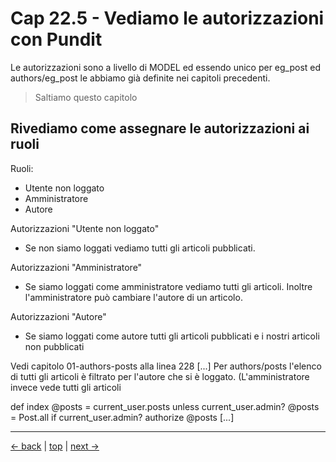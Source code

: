 # <a name="top"></a> Cap 22.5 - Vediamo le autorizzazioni con Pundit

Le autorizzazioni sono a livello di MODEL ed essendo unico per eg_post ed authors/eg_post le abbiamo già definite nei capitoli precedenti.

> Saltiamo questo capitolo


## Rivediamo come assegnare le autorizzazioni ai ruoli

Ruoli:
- Utente non loggato
- Amministratore
- Autore

Autorizzazioni "Utente non loggato"
- Se non siamo loggati vediamo tutti gli articoli pubblicati.

Autorizzazioni "Amministratore"
- Se siamo loggati come amministratore vediamo tutti gli articoli. Inoltre l'amministratore può cambiare l'autore di un articolo.

Autorizzazioni "Autore"
- Se siamo loggati come autore tutti gli articoli pubblicati e i nostri articoli non pubblicati


Vedi capitolo 01-authors-posts alla linea 228
[...]
Per authors/posts l'elenco di tutti gli articoli è filtrato per l'autore che si è loggato.
(L'amministratore invece vede tutti gli articoli

  def index
    @posts = current_user.posts unless current_user.admin?
    @posts = Post.all if current_user.admin?
    authorize @posts
[...]



---

[<- back](https://github.com/flaviobordonidev/leanpubabrandnewcms/blob/master/01-base/22-authors-eg_posts/04_00-readers-eg_posts-it.md)
 | [top](#top) |
[next ->](https://github.com/flaviobordonidev/leanpubabrandnewcms/blob/master/01-base/23-trace_read_eg_posts/01_00-todo.md)
